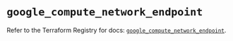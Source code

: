 # `google_compute_network_endpoint`

Refer to the Terraform Registry for docs: [`google_compute_network_endpoint`](https://registry.terraform.io/providers/hashicorp/google/6.30.0/docs/resources/compute_network_endpoint).
